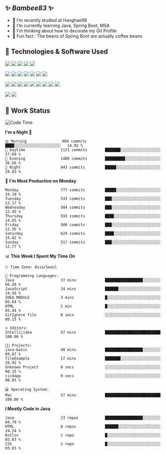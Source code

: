 ##  ✨ _Bambee83_ ✨ 

- 🔭 I’m recently studied at Hanghae99
- 🌱 I’m currently learning Java, Spring Boot, MSA
- 🤔 I'm thinking about how to decorate my Git Profile
- 🪹 Fun fact : The beans of Spring Boot are actually coffee beans 

<!-- - 💬 Ask me about ...
- 📫 How to reach me: ...
- 😄 Pronouns: ...
- 👯 I’m looking to collaborate on ...-->

## 🔧  Technologies & Software Used

<img src="https://img.shields.io/badge/Java-007396?style=flat-round&logo=OpenJDK&logoColor=white"/> <img src="https://img.shields.io/badge/Spring-6DB33F?style=flat-round&logo=spring&logoColor=white"/>   <img src="https://img.shields.io/badge/SpringBoot-6DB33F?style=flat-round&logo=springboot&logoColor=white"/>  <img src="https://img.shields.io/badge/SpringSecurity-6DB33F?style=flat-round&logo=SpringSecurity&logoColor=white"/>   <img src="https://img.shields.io/badge/JSON Web Token-000000?style=flat-round&logo=JSON Web Tokens&logoColor=white"/> 

<img src="https://img.shields.io/badge/github-181717?style=flat-round&logo=github&logoColor=white"/> <img src="https://img.shields.io/badge/git-F05032?style=flat-round&logo=git&logoColor=white"/> <img src="https://img.shields.io/badge/githubactions-2088FF?style=flat-round&logo=githubactions&logoColor=white"/>  <img src="https://img.shields.io/badge/Gradle-02303A?style=flat-round&logo=Gradle&logoColor=white"/>  <img src="https://img.shields.io/badge/IntelliJIDEA-000000?style=flat-round&logo=IntelliJIDEA&logoColor=white"/>  <img src="https://img.shields.io/badge/Postman-FF6C37?style=flat-round&logo=Postman&logoColor=white"/>  <img src="https://img.shields.io/badge/Sourcetree-0052CC?style=flat-round&logo=Sourcetree&logoColor=white"/>

<img src="https://img.shields.io/badge/AmazonS3-569A31?style=flat-round&logo=AmazonS3&logoColor=white"/>  <img src="https://img.shields.io/badge/AmazonEC2-FF9900?style=flat-round&logo=AmazonEC2&logoColor=white"/>  <img src="https://img.shields.io/badge/AmazonRDS-527FFF?style=flat-round&logo=AmazonRDS&logoColor=white"/>  <img src="https://img.shields.io/badge/MySQL-4479A1?style=flat-round&logo=MySQL&logoColor=white"/>  <img src="https://img.shields.io/badge/MongoDB-47A248?style=flat-round&logo=MongoDB&logoColor=white"/> <img src="https://img.shields.io/badge/Ubuntu-E95420?style=flat-round&logo=Ubuntu&logoColor=white"/> <img src="https://img.shields.io/badge/FileZilla-BF0000?style=flat-round&logo=filezilla&logoColor=white"/> <img src="https://img.shields.io/badge/Notion-000000?style=flat-round&logo=Notion&logoColor=white"/> <img src="https://img.shields.io/badge/Slack-F06A6A?style=flat-round&logo=slack&logoColor=white"/>

<img src="https://img.shields.io/badge/AmazonCloudfront-3693F3?style=flat-round&logo=iCloud&logoColor=white"/> <img src="https://img.shields.io/badge/ApacheJMeter-D22128?style=flat-round&logo=apachejmeter&logoColor=white"/> 
 
<!-- Markdown lang
[![Bambee83 Badge](https://img.shields.io/badge/Bambee83'blog-4A154B.svg?&style=for-the-badge&logo=Bloglovin&link=https://blog.naver.com/bambee83)](https://blog.naver.com/bambee83)
## 🚀  GitHub stats & Top Langs
[![Bambee83's GitHub stats-Dark](https://github-readme-stats.vercel.app/api?username=bambee83&show_icons=true&theme=dark#gh-dark-mode-only)]((https://github.com/bambee83/github-readme-stats#gh-dark-mode-only))
![Top Langs-Dark](https://github-readme-stats.vercel.app/api/top-langs/?username=bambee83&layout=compact&theme=dark#gh-dark-mode-only)
## 🐳   Project
[mini project - SeoulCulturePort](https://github.com/event-information)
[clone coding - Instaclone](https://github.com/instaclone8)
[final project - emotrak](https://github.com/EmoTrak)
[![bambee83's wakatime stats](https://github-readme-stats.vercel.app/api/wakatime?username=bambee83)]
 -->
## 🐳 Work Status
<!--START_SECTION:waka-->
![Code Time](http://img.shields.io/badge/Code%20Time-484%20hrs%2055%20mins-blue)

**I'm a Night 🦉** 

```text
🌞 Morning                604 commits         ████░░░░░░░░░░░░░░░░░░░░░   14.92 % 
🌆 Daytime                1121 commits        ███████░░░░░░░░░░░░░░░░░░   27.69 % 
🌃 Evening                1480 commits        █████████░░░░░░░░░░░░░░░░   36.56 % 
🌙 Night                  843 commits         █████░░░░░░░░░░░░░░░░░░░░   20.83 % 
```
📅 **I'm Most Productive on Monday** 

```text
Monday                   777 commits         █████░░░░░░░░░░░░░░░░░░░░   19.19 % 
Tuesday                  533 commits         ███░░░░░░░░░░░░░░░░░░░░░░   13.17 % 
Wednesday                504 commits         ███░░░░░░░░░░░░░░░░░░░░░░   12.45 % 
Thursday                 593 commits         ████░░░░░░░░░░░░░░░░░░░░░   14.65 % 
Friday                   500 commits         ███░░░░░░░░░░░░░░░░░░░░░░   12.35 % 
Saturday                 624 commits         ████░░░░░░░░░░░░░░░░░░░░░   15.42 % 
Sunday                   517 commits         ███░░░░░░░░░░░░░░░░░░░░░░   12.77 % 
```


📊 **This Week I Spent My Time On** 

```text
🕑︎ Time Zone: Asia/Seoul

💬 Programming Languages: 
Java                     37 mins             █████████████████░░░░░░░░   66.20 % 
JavaScript               14 mins             ██████░░░░░░░░░░░░░░░░░░░   24.56 % 
IDEA_MODULE              3 mins              █░░░░░░░░░░░░░░░░░░░░░░░░   05.64 % 
HTML                     1 min               █░░░░░░░░░░░░░░░░░░░░░░░░   03.44 % 
GitIgnore file           0 secs              ░░░░░░░░░░░░░░░░░░░░░░░░░   00.15 % 

🔥 Editors: 
Intellijidea             57 mins             █████████████████████████   100.00 % 

🐱‍💻 Projects: 
java-basic               40 mins             █████████████████░░░░░░░░   69.87 % 
fileExample              17 mins             ███████░░░░░░░░░░░░░░░░░░   29.92 % 
Unknown Project          0 secs              ░░░░░░░░░░░░░░░░░░░░░░░░░   00.15 % 
cicdapp                  0 secs              ░░░░░░░░░░░░░░░░░░░░░░░░░   00.05 % 

💻 Operating System: 
Mac                      57 mins             █████████████████████████   100.00 % 
```

**I Mostly Code in Java** 

```text
Java                     23 repos            █████████████████░░░░░░░░   69.70 % 
HTML                     8 repos             ██████░░░░░░░░░░░░░░░░░░░   24.24 % 
Kotlin                   1 repo              █░░░░░░░░░░░░░░░░░░░░░░░░   03.03 % 
CSS                      1 repo              █░░░░░░░░░░░░░░░░░░░░░░░░   03.03 % 
```




<!--END_SECTION:waka-->
